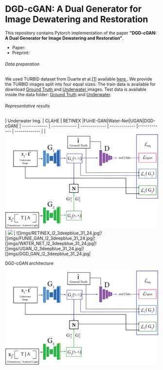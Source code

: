 # DGD-cGAN: A Dual Generator for Image Dewatering and Restoration

This repository contains Pytorch implementation of the paper **"DGD-cGAN: A Dual Generator for Image Dewatering and Restoration"**.
<ul>
  <li> Paper: </li>
  <li> Preprint:</li>
      </ul>
      
      
###### Data preparation  
We used TURBID dataset from Duarte et al.[<a href="http://amandaduarte.com.br/turbid/Turbid_Dataset.pdf" target="_blank">1</a>] available <a href="http://amandaduarte.com.br/turbid/ " target="_blank"> here </a>.
We provide the TURBID images split into four equal sizes. The train data is available for download <a href="https://drive.google.com/file/d/13yxI85JUdsbplM7-Hh8sywIXoom-6hZu/view?usp=sharing" target="_blank"> Ground Truth </a> and <a href="https://drive.google.com/file/d/1XZesr1UCuxnp0gQ3k5tESQd7tkHvCm6t/view?usp=sharing" target="_blank"> Underwater </a> images. Test data is available inside the data folder: [Ground Truth](data/Test_groundtruth.zip) and [Underwater](data/Test_underwater.zip).

###### Representative results

| Underwater Img. | CLAHE | RETINEX |FUnIE-GAN|Water-Net|UGAN|DGD-cGAN|
| ------------- | ------------- | ------------- | ------------- |------------- | ------------- |
| ![](docs/fig1.png) | ![](imgs/CLAHE_l2_3deepblue_31_24.jpg) | ![]imgs/RETINEX_l2_3deepblue_31_24.jpg|![]imgs/FUNIE_GAN_l2_3deepblue_31_24.jpg|![]imgs/WATER_NET_l2_3deepblue_31_24.jpg|![]imgs/UGAN_l2_3deepblue_31_24.jpg|![]imgs/DGD_GAN_l2_3deepblue_31_24.jpg|


DGD-cGAN architecture

![](docs/fig1.png)
   
